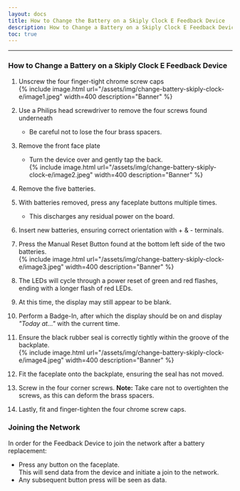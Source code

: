 ```yaml
---    
layout: docs    
title: How to Change the Battery on a Skiply Clock E Feedback Device    
description: How to Change a Battery on a Skiply Clock E Feedback Device    
toc: true    
---    
```

---------------------------------------    
### How to Change a Battery on a Skiply Clock E Feedback Device    
  
1. Unscrew the four finger-tight chrome screw caps    
   {% include image.html url="/assets/img/change-battery-skiply-clock-e/image1.jpeg" width=400 description="Banner" %}  
  
2. Use a Philips head screwdriver to remove the four screws found underneath    
   - Be careful not to lose the four brass spacers.  
  
3. Remove the front face plate    
   - Turn the device over and gently tap the back.    
   {% include image.html url="/assets/img/change-battery-skiply-clock-e/image2.jpeg" width=400 description="Banner" %}  
  
4. Remove the five batteries.  
  
5. With batteries removed, press any faceplate buttons multiple times.    
   - This discharges any residual power on the board.  
  
6. Insert new batteries, ensuring correct orientation with + & - terminals.  
  
7. Press the Manual Reset Button found at the bottom left side of the two batteries.    
   {% include image.html url="/assets/img/change-battery-skiply-clock-e/image3.jpeg" width=400 description="Banner" %}  
  
8. The LEDs will cycle through a power reset of green and red flashes, ending with a longer flash of red LEDs.  
  
9. At this time, the display may still appear to be blank.  
  
10. Perform a Badge-In, after which the display should be on and display *"Today at..."* with the current time.  
  
11. Ensure the black rubber seal is correctly tightly within the groove of the backplate.    
    {% include image.html url="/assets/img/change-battery-skiply-clock-e/image4.jpeg" width=400 description="Banner" %}  
  
12. Fit the faceplate onto the backplate, ensuring the seal has not moved.  
  
13. Screw in the four corner screws. **Note:** Take care not to overtighten the screws, as this can deform the brass spacers.  
  
14. Lastly, fit and finger-tighten the four chrome screw caps.  
  
### Joining the Network  
In order for the Feedback Device to join the network after a battery replacement:  
- Press any button on the faceplate.    
  This will send data from the device and initiate a join to the network.  
- Any subsequent button press will be seen as data.  